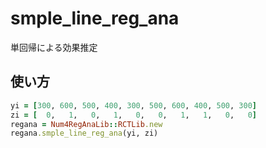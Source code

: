 smple_line_reg_ana
==================
単回帰による効果推定

## 使い方

```ruby
yi = [300, 600, 500, 400, 300, 500, 600, 400, 500, 300]
zi = [  0,   1,   0,   1,   0,   0,   1,   1,   0,   0]  
regana = Num4RegAnaLib::RCTLib.new
regana.smple_line_reg_ana(yi, zi)
```

